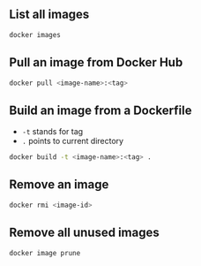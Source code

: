 ## List all images

```bash
docker images
```

## Pull an image from Docker Hub

```bash
docker pull <image-name>:<tag>
```

## Build an image from a Dockerfile

- `-t` stands for tag
- `.` points to current directory

```bash
docker build -t <image-name>:<tag> .
```

## Remove an image

```bash
docker rmi <image-id>
```

## Remove all unused images

```bash
docker image prune
```
